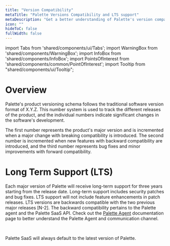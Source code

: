 ```yaml
---
title: "Version Compatibility"
metaTitle: "Palette Versions Compatibility and LTS support"
metaDescription: "Get a better understanding of Palette's version compability policy and how LTS support works."
icon: ""
hideToC: false
fullWidth: false
---
```


import Tabs from 'shared/components/ui/Tabs';
import WarningBox from 'shared/components/WarningBox';
import InfoBox from 'shared/components/InfoBox';
import PointsOfInterest from 'shared/components/common/PointOfInterest';
import Tooltip from "shared/components/ui/Tooltip";

# Overview

Palette's product versioning schema follows the traditional software version format of X.Y.Z. This number system is used to track the different releases of the product, and the individual numbers indicate significant changes in the software's development. 

The first number represents the product's major version and is incremented when a major change with breaking compatibility is introduced. The second number is incremented when new features with backward compatibility are introduced, and the third number represents bug fixes and minor improvements with forward compatibility.


# Long Term Support (LTS)

Each major version of Palette will receive long-term support for three years starting from the release date. Long-term support includes security patches and bug fixes. LTS support will not include feature enhancements in patch releases. LTS versions are backwards compatible with the two previous major releases [N-2]. The backward compatibility pertains to the Palette agent and the Palette SaaS API. Check out the [Palette Agent](/architecture/agent-architecture) documentation page to better understand the Palette Agent and communication channel.


<br />

<InfoBox>

Palette SaaS will always default to the latest version of Palette.

</InfoBox>

